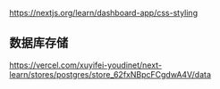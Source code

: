 https://nextjs.org/learn/dashboard-app/css-styling

## 数据库存储
https://vercel.com/xuyifei-youdinet/next-learn/stores/postgres/store_62fxNBpcFCgdwA4V/data